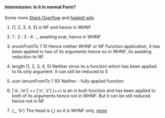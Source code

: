 #### Intermission: Is it in normal Form?

Some more [Stack Overflow](https://stackoverflow.com/questions/6872898/haskell-what-is-weak-head-normal-form) and
[haskell wiki](https://wiki.haskell.org/Weak_head_normal_form)

1. [1, 2, 3, 4, 5]
    in NF and hence in WHNF

2. 1 : 2 : 3 : 4 : _
    awaiting eval, hence in WHNF

3. enumFromTo 1 10
    Hence neither WHNF or NF
    Function application, it has been applied to two of its arguments hence no in WHNF, its awaiting reduction to NF.

4. length [1, 2, 3, 4, 5]
    Neither since its a function which has been applied to its only argument.
    It can still be reduced to 5

5. sum (enumFromTo 1 10)
    Neither - fully applied function

6.  ['a'..'m'] ++ ['n'..'z']
    (++) is an in built function and has been applied to both of its arguments hence not in WHNF.
    But it can be still reduced hence not in NF

7. (_, 'b')
    The head is (,) so it is WHNF only, [more](https://stackoverflow.com/questions/46004882/is-the-expression-b-in-normal-form-in-weak-head-normal-form)
